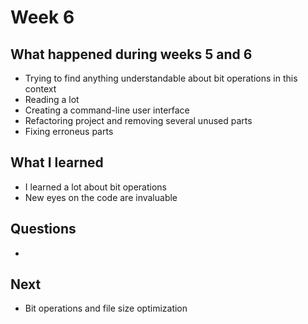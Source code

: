 # Week 6

## What happened during weeks 5 and 6
- Trying to find anything understandable about bit operations in this context
- Reading a lot
- Creating a command-line user interface
- Refactoring project and removing several unused parts
- Fixing erroneus parts

## What I learned
- I learned a lot about bit operations
- New eyes on the code are invaluable

## Questions
- 

## Next
- Bit operations and file size optimization
